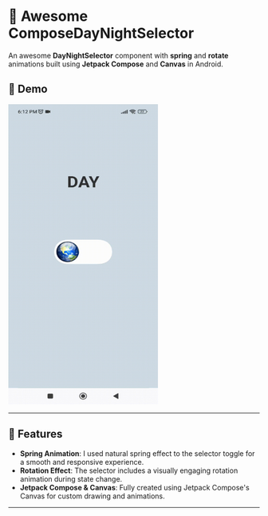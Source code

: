 # 🎨 Awesome ComposeDayNightSelector

An awesome **DayNightSelector** component with **spring** and **rotate** animations built using **Jetpack Compose** and **Canvas** in Android.

## 🎥 Demo

<img src="https://github.com/masoud1993/ComposeDayNightSwitch/blob/master/demo/DayNightSwitch.gif" height="600" width="300" />

---

## 🚀 Features

- **Spring Animation**: I used natural spring effect to the selector toggle for a smooth and responsive experience.
- **Rotation Effect**: The selector includes a visually engaging rotation animation during state change.
- **Jetpack Compose & Canvas**: Fully created using Jetpack Compose's Canvas for custom drawing and animations.
---
